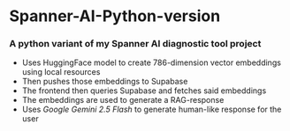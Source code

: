 # Spanner-AI-Python-version
### A python variant of my Spanner AI diagnostic tool project

- Uses HuggingFace model to create 786-dimension vector embeddings using local resources
- Then pushes those embeddings to Supabase
- The frontend then queries Supabase and fetches said embeddings
- The embeddings are used to generate a RAG-response
- Uses *Google Gemini 2.5 Flash* to generate human-like response for the user
